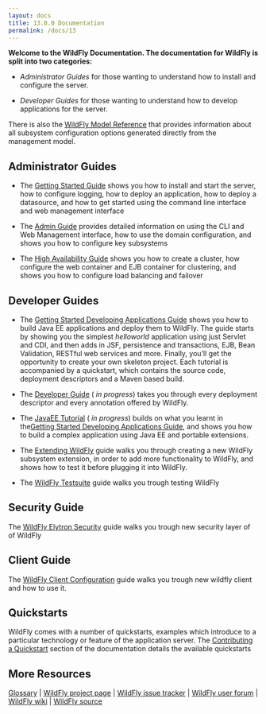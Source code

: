 ```yaml
---
layout: docs
title: 13.0.0 Documentation
permalink: /docs/13
---
```


**Welcome to the WildFly Documentation. The documentation for WildFly is split into two categories:**

-   _Administrator Guides_  for those wanting to understand how to install and configure the server.
    
-   _Developer Guides_  for those wanting to understand how to develop applications for the server.

There is also the [WildFly Model Reference](http://wildscribe.github.io/) that provides information about all subsystem configuration options generated directly from the management model.

## Administrator Guides

-   The  [Getting Started Guide](http://docs.wildfly.org/13/Getting_Started_Guide.html)  shows you how to install and start the server, how to configure logging, how to deploy an application, how to deploy a datasource, and how to get started using the command line interface and web management interface
    
-   The  [Admin Guide](http://docs.wildfly.org/13/Admin_Guide.html)  provides detailed information on using the CLI and Web Management interface, how to use the domain configuration, and shows you how to configure key subsystems
    
-   The  [High Availability Guide](http://docs.wildfly.org/13/High_Availability_Guide.html)  shows you how to create a cluster, how configure the web container and EJB container for clustering, and shows you how to configure load balancing and failover

## Developer Guides

-   The  [Getting Started Developing Applications Guide](http://docs.wildfly.org/13/Getting_Started_Developing_Applications_Guide.html)  shows you how to build Java EE applications and deploy them to WildFly. The guide starts by showing you the simplest  _helloworld_  application using just Servlet and CDI, and then adds in JSF, persistence and transactions, EJB, Bean Validation, RESTful web services and more. Finally, you’ll get the opportunity to create your own skeleton project. Each tutorial is accompanied by a quickstart, which contains the source code, deployment descriptors and a Maven based build.
    
-   The  [Developer Guide](http://docs.wildfly.org/13/Developer_Guide.html)  (  _in progress_) takes you through every deployment descriptor and every annotation offered by WildFly.
    
-   The  [JavaEE Tutorial](http://docs.wildfly.org/13/JavaEE_Tutorial.html)  (  _in progress_) builds on what you learnt in the[Getting Started Developing Applications Guide](http://docs.wildfly.org/13/Getting_Started_Developing_Applications_Guide.html), and shows you how to build a complex application using Java EE and portable extensions.
    
-   The  [Extending WildFly](http://docs.wildfly.org/13/Extending_WildFly.html)  guide walks you through creating a new WildFly subsystem extension, in order to add more functionality to WildFly, and shows how to test it before plugging it into WildFly.
    
-   The  [WildFly Testsuite](http://docs.wildfly.org/13/Testsuite.html)  guide walks you trough testing WildFly
    

## Security Guide

The [WildFly Elytron Security](http://docs.wildfly.org/13/WildFly_Elytron_Security.html)  guide walks you trough new security layer of of WildFly
    

## Client Guide

The [WildFly Client Configuration](http://docs.wildfly.org/13/Client_Guide.html)  guide walks you trough new wildfly client and how to use it.
    

## Quickstarts

WildFly comes with a number of quickstarts, examples which introduce to a particular technology or feature of the application server. The  [Contributing a Quickstart](https://github.com/jboss-developer/jboss-developer-shared-resources/blob/master/guides/CONTRIBUTING.md#contribute-a-quickstart)  section of the documentation details the available quickstarts

## More Resources
[Glossary](http://docs.wildfly.org/13/Glossary.html) | [WildFly project page](http://www.wildfly.org/) | [WildFly issue tracker](https://issues.jboss.org/browse/WFLY) | [WildFly user forum](https://community.jboss.org/en/wildfly) | [WildFly wiki](https://community.jboss.org/en/wildfly/dev) | [WildFly source](https://github.com/wildfly/wildfly/)